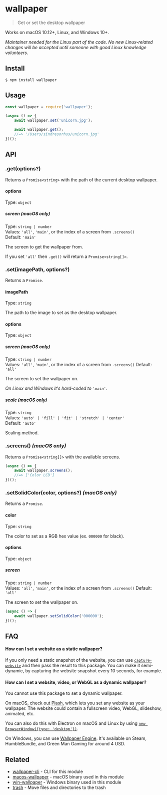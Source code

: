 # wallpaper

> Get or set the desktop wallpaper

Works on macOS 10.12+, Linux, and Windows 10+.

*Maintainer needed for the Linux part of the code. No new Linux-related changes will be accepted until someone with good Linux knowledge volunteers.*

## Install

```
$ npm install wallpaper
```

## Usage

```js
const wallpaper = require('wallpaper');

(async () => {
	await wallpaper.set('unicorn.jpg');

	await wallpaper.get();
	//=> '/Users/sindresorhus/unicorn.jpg'
})();
```

## API

### .get(options?)

Returns a `Promise<string>` with the path of the current desktop wallpaper.

#### options

Type: `object`

##### screen *(macOS only)*

Type: `string | number`\
Values: `'all'`, `'main'`, or the index of a screen from `.screens()`\
Default: `'main'`

The screen to get the wallpaper from.

If you set `'all'` then `.get()` will return a `Promise<string[]>`.

### .set(imagePath, options?)

Returns a `Promise`.

#### imagePath

Type: `string`

The path to the image to set as the desktop wallpaper.

#### options

Type: `object`

##### screen *(macOS only)*

Type: `string | number`\
Values: `'all'`, `'main'`, or the index of a screen from `.screens()`
Default: `'all'`

The screen to set the wallpaper on.

*On Linux and Windows it's hard-coded to `'main'`.*

##### scale *(macOS only)*

Type: `string`\
Values: `'auto' | 'fill' | 'fit' | 'stretch' | 'center'`\
Default: `'auto'`

Scaling method.

### .screens() *(macOS only)*

Returns a `Promise<string[]>` with the available screens.

```js
(async () => {
	await wallpaper.screens();
	//=> ['Color LCD']
})();
```

### .setSolidColor(color, options?) *(macOS only)*

Returns a `Promise`.

#### color

Type: `string`

The color to set as a RGB hex value (ex. `000000` for black).

#### options

Type: `object`

##### screen

Type: `string | number`\
Values: `'all'`, `'main'`, or the index of a screen from `.screens()`
Default: `'all'`

The screen to set the wallpaper on.

```js
(async () => {
	await wallpaper.setSolidColor('000000');
})();
```

## FAQ

#### How can I set a website as a static wallpaper?

If you only need a static snapshot of the website, you can use [`capture-website`](https://github.com/sindresorhus/capture-website) and then pass the result to this package. You can make it semi-dynamic, by capturing the website snapshot every 10 seconds, for example.

#### How can I set a website, video, or WebGL as a dynamic wallpaper?

You cannot use this package to set a dynamic wallpaper.

On macOS, check out [Plash](https://github.com/sindresorhus/Plash), which lets you set any website as your wallpaper. The website could contain a fullscreen video, WebGL, slideshow, animated, etc.

You can also do this with Electron on macOS and Linux by using [`new BrowserWindow({type: 'desktop'})`](https://electronjs.org/docs/api/browser-window#new-browserwindowoptions).

On Windows, you can use [Wallpaper Engine](https://wallpaperengine.io). It's available on Steam, HumbleBundle, and Green Man Gaming for around 4 USD.

## Related

- [wallpaper-cli](https://github.com/sindresorhus/wallpaper-cli) - CLI for this module
- [macos-wallpaper](https://github.com/sindresorhus/macos-wallpaper) - macOS binary used in this module
- [win-wallpaper](https://github.com/sindresorhus/win-wallpaper) - Windows binary used in this module
- [trash](https://github.com/sindresorhus/trash) - Move files and directories to the trash

